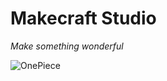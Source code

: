 # Makecraft Studio

*Make something wonderful*

![OnePiece](https://media.cleanshot.cloud/media/72305/pEx3fAFiTSzbbyQrmt5AURguFSGSuGpDepfCgu6G.jpeg?Expires=1695915145&Signature=LoIuTaMl~kUA3uEE0WAh1TVKEcgtvt24OnYJBwaGpCJO6HXhqnZiBpfM5mxJxim0izur~ic5PrgOYIWA8txcUnPrmhQ038~b0sFWUCkTYOsYIAFLA2jg8nzQut1rO3kkZrnFUokKzdFUQgXA5OrUZ~RgriZFM-muLXJtlCiqSLe-PfRjqIXHcFojdUgaKziU9vyVwiNaBuXi9Imxn9q3fGxOEvd1PPgBYGdTuYA~JWUpgoV6EqIgkkcHrqsNQDEkSrbeyaYZu-ngGVBIdgwEut8ZDEXLM~EkWW6QcbciVtPkoSfaGyQbTtiEtwCVrDQDCQb1EEgRnPfNvl~8Sa~zlA__&Key-Pair-Id=K269JMAT9ZF4GZ)
